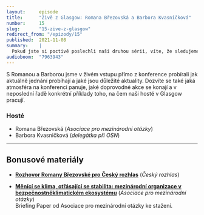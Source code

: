 ```yaml
---
layout:     episode
title:      "Živě z Glasgow: Romana Březovská a Barbora Kvasničková"
number:     15
slug:       "15-zive-z-glasgow"
redirect_from: "/epizody/15"
published:  2021-11-08
summary:    |
  Pokud jste si poctivě poslechli naši druhou sérii, víte, že sledujeme příběhy českých vyjednavačů na COP26 v Glasgow.
audioboom:  "7963943"
---
```


S Romanou a Barborou jsme v živém vstupu přímo z konference probírali jak aktuálně jednání probíhají a jaké jsou důležité aktuality. Dozvíte se také jaká atmosféra na konferenci panuje, jaké doprovodné akce se konají a v neposlední řadě konkrétní příklady toho, na čem naši hosté v Glasgow pracují.

### Hosté

* Romana Březovská (_Asociace pro mezinárodní otázky_)
* Barbora Kvasničková (_delegátka při OSN_)

---

## Bonusové materiály

<div class="bonus-material" markdown="1">

* **[Rozhovor Romany Březovské pro Český rozhlas](https://plus.rozhlas.cz/na-klimatickem-summitu-glasgow-pujde-i-o-penize-cesko-do-zeleneho-fondu-ale-8608495)** (_Český rozhlas_)

* **[Měnící se klima, otřásající se stabilita: mezinárodní organizace v bezpečnostněklimatickém ekosystému](https://www.amo.cz/cs/zmena-klimatickych-politik/menici-se-klima-otrasajici-se-stabilita-mezinarodni-organizace-v-bezpecnostneklimatickem-ekosystemu/)** (_Asociace pro mezinárodní otázky_)  
  Briefing Paper od Asociace pro mezinárodní otázky ke stažení.

</div>
